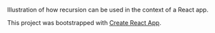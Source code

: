 Illustration of how recursion can be used in the context of a React app.

This project was bootstrapped with [Create React App](https://github.com/facebookincubator/create-react-app).
